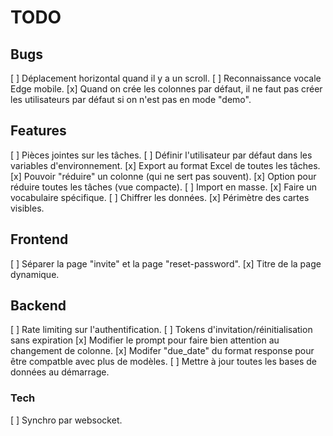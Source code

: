 # TODO

## Bugs

[ ] Déplacement horizontal quand il y a un scroll.
[ ] Reconnaissance vocale Edge mobile.
[x] Quand on crée les colonnes par défaut, il ne faut pas créer les utilisateurs par défaut si on n'est pas en mode "demo".

## Features

[ ] Pièces jointes sur les tâches.
[ ] Définir l'utilisateur par défaut dans les variables d'environnement.
[x] Export au format Excel de toutes les tâches.
[x] Pouvoir "réduire" un colonne (qui ne sert pas souvent).
[x] Option pour réduire toutes les tâches (vue compacte).
[ ] Import en masse.
[x] Faire un vocabulaire spécifique.
[ ] Chiffrer les données.
[x] Périmètre des cartes visibles.

## Frontend

[ ] Séparer la page "invite" et la page "reset-password".
[x] Titre de la page dynamique.

## Backend

[ ] Rate limiting sur l'authentification.
[ ] Tokens d'invitation/réinitialisation sans expiration
[x] Modifier le prompt pour faire bien attention au changement de colonne.
[x] Modifer "due_date" du format response pour être compatble avec plus de modèles.
[ ] Mettre à jour toutes les bases de données au démarrage.

### Tech

[ ] Synchro par websocket.
